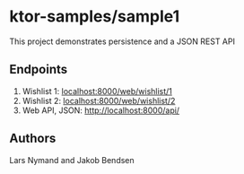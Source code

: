 # ktor-samples/sample1
This project demonstrates persistence and a JSON REST API

## Endpoints
1. Wishlist 1: [localhost:8000/web/wishlist/1](localhost:8000/web/wishlist/1)
1. Wishlist 2: [localhost:8000/web/wishlist/2](localhost:8000/web/wishlist/2)
1. Web API, JSON: [http://localhost:8000/api/](http://localhost:8000/api/)

## Authors
Lars Nymand and Jakob Bendsen
